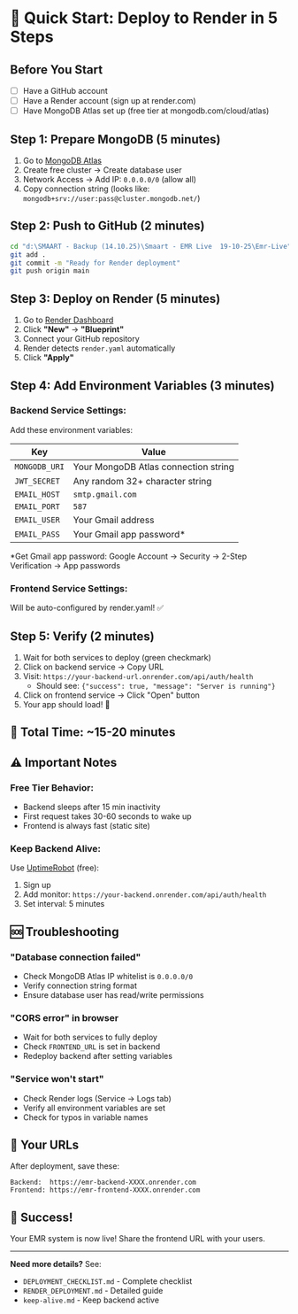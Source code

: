# 🚀 Quick Start: Deploy to Render in 5 Steps

## Before You Start
- [ ] Have a GitHub account
- [ ] Have a Render account (sign up at render.com)
- [ ] Have MongoDB Atlas set up (free tier at mongodb.com/cloud/atlas)

## Step 1: Prepare MongoDB (5 minutes)
1. Go to [MongoDB Atlas](https://cloud.mongodb.com)
2. Create free cluster → Create database user
3. Network Access → Add IP: `0.0.0.0/0` (allow all)
4. Copy connection string (looks like: `mongodb+srv://user:pass@cluster.mongodb.net/`)

## Step 2: Push to GitHub (2 minutes)
```bash
cd "d:\SMAART - Backup (14.10.25)\Smaart - EMR Live  19-10-25\Emr-Live"
git add .
git commit -m "Ready for Render deployment"
git push origin main
```

## Step 3: Deploy on Render (5 minutes)
1. Go to [Render Dashboard](https://dashboard.render.com/)
2. Click **"New"** → **"Blueprint"**
3. Connect your GitHub repository
4. Render detects `render.yaml` automatically
5. Click **"Apply"**

## Step 4: Add Environment Variables (3 minutes)

### Backend Service Settings:
Add these environment variables:

| Key | Value |
|-----|-------|
| `MONGODB_URI` | Your MongoDB Atlas connection string |
| `JWT_SECRET` | Any random 32+ character string |
| `EMAIL_HOST` | `smtp.gmail.com` |
| `EMAIL_PORT` | `587` |
| `EMAIL_USER` | Your Gmail address |
| `EMAIL_PASS` | Your Gmail app password* |

*Get Gmail app password: Google Account → Security → 2-Step Verification → App passwords

### Frontend Service Settings:
Will be auto-configured by render.yaml! ✅

## Step 5: Verify (2 minutes)
1. Wait for both services to deploy (green checkmark)
2. Click on backend service → Copy URL
3. Visit: `https://your-backend-url.onrender.com/api/auth/health`
   - Should see: `{"success": true, "message": "Server is running"}`
4. Click on frontend service → Click "Open" button
5. Your app should load! 🎉

## 🎯 Total Time: ~15-20 minutes

## ⚠️ Important Notes

### Free Tier Behavior:
- Backend sleeps after 15 min inactivity
- First request takes 30-60 seconds to wake up
- Frontend is always fast (static site)

### Keep Backend Alive:
Use [UptimeRobot](https://uptimerobot.com) (free):
1. Sign up
2. Add monitor: `https://your-backend.onrender.com/api/auth/health`
3. Set interval: 5 minutes

## 🆘 Troubleshooting

### "Database connection failed"
- Check MongoDB Atlas IP whitelist is `0.0.0.0/0`
- Verify connection string format
- Ensure database user has read/write permissions

### "CORS error" in browser
- Wait for both services to fully deploy
- Check `FRONTEND_URL` is set in backend
- Redeploy backend after setting variables

### "Service won't start"
- Check Render logs (Service → Logs tab)
- Verify all environment variables are set
- Check for typos in variable names

## 📱 Your URLs

After deployment, save these:

```
Backend:  https://emr-backend-XXXX.onrender.com
Frontend: https://emr-frontend-XXXX.onrender.com
```

## 🎉 Success!

Your EMR system is now live! Share the frontend URL with your users.

---

**Need more details?** See:
- `DEPLOYMENT_CHECKLIST.md` - Complete checklist
- `RENDER_DEPLOYMENT.md` - Detailed guide
- `keep-alive.md` - Keep backend active

